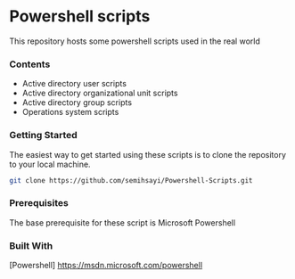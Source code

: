 # Powershell scripts

This repository hosts some powershell scripts used in the real world

### Contents

  - Active directory user scripts
  - Active directory organizational unit scripts
  - Active directory group scripts
  - Operations system scripts
### Getting Started
The easiest way to get started using these scripts is to clone the repository to your local machine.

```sh
git clone https://github.com/semihsayi/Powershell-Scripts.git
```

### Prerequisites
The base prerequisite for these script is Microsoft Powershell

### Built With
[Powershell] https://msdn.microsoft.com/powershell
